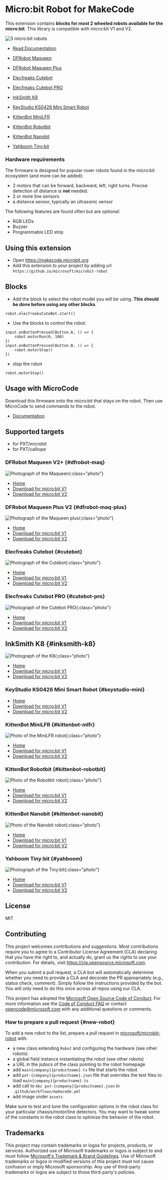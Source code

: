 # Micro:bit Robot for MakeCode

This extension contains **blocks for most 2 wheeled robots available for the micro:bit**.
This library is compatible with micro:bit V1 and V2.

![3 micro:bit robots](./assets/images/robots.jpg)

-   [Read Documentation](https://makecode.microbit.org/pkg/microsoft/microbit-robot)

-   [DFRobot Maqueen](#dfrobot-maq)
-   [DFRobot Maqueen Plus](#dfrobot-maq-plus)
-   [Elecfreaks Cutebot](#cutebot)
-   [Elecfreaks Cutebot PRO](#cutebot-pro)
-   [InkSmith K8](#inksmith-k8)
-   [KeyStudio KS0426 Mini Smart Robot](#keystudio-mini)
-   [KittenBot MiniLFR](#kittenbot-mlfr)
-   [KittenBot Robotbit](#kittenbot-robotbit)
-   [KittenBot Nanobit](#kittenbot-nanobit)
-   [Yahboom Tiny:bit](#yahboom)

### Hardware requirements

The firmware is designed for popular rover robots found in the micro:bit ecosystem
(and more can be added):

-   2 motors that can be forward, backward, left, right turns. Precise detection of distance is **not** needed.
-   2 or more line sensors
-   a distance sensor, typically an ultrasonic sensor

The following features are found often but are optional:

-   RGB LEDs
-   Buzzer
-   Programmable LED strip

## Using this extension

-   Open https://makecode.microbit.org
-   Add this extension to your project by adding url `https://github.io/microsoft/microbit-robot`

## Blocks

-   Add the block to select the robot model you will be using. **This should be done before using any other blocks**.

```blocks
robot.elecfreaksCuteBot.start()
```

-   Use the blocks to control the robot.

```blocks
input.onButtonPressed(Button.A, () => {
    robot.motorRun(0, 100)
})
input.onButtonPressed(Button.B, () => {
    robot.motorStop()
})
```

-  stop the robot

```blocks
robot.motorStop()
```

## Usage with MicroCode

Download this firmware onto the micro:bit that stays on the robot. Then use MicroCode to send commands
to the robot.

-   [Documentation](https://microsoft.github.io/microcode/docs/robot)

## Supported targets

-   for PXT/microbit
-   for PXT/calliope

### DFRobot Maqueen V2+ {#dfrobot-maq}

![Photograph of the Maqueen](./assets/images/maqueen.jpeg){:class="photo"}

-   [Home](https://wiki.dfrobot.com/micro_Maqueen_for_micro_bit_SKU_ROB0148-EN)
-   [Download for micro:bit V1](https://microsoft.github.io/microbit-robot/assets/robot-dfrobot-maqueen-for-microbit-v1.hex)
-   [Download for micro:bit V2](https://microsoft.github.io/microbit-robot/assets/robot-dfrobot-maqueen-for-microbit-v2.hex)

### DFRobot Maqueen Plus V2 {#dfrobot-maq-plus}

![Photograph of the Maqueen plus](./assets/images/dfrobotmaqueenplusv2.jpg){:class="photo"}

-   [Home](https://www.dfrobot.com/product-2026.html)
-   [Download for micro:bit V1](https://microsoft.github.io/microbit-robot/assets/robot-dfrobot-maqueen-plus-for-microbit-v1.hex)
-   [Download for micro:bit V2](https://microsoft.github.io/microbit-robot/assets/robot-dfrobot-maqueen-plus-for-microbit-v2.hex)

### Elecfreaks Cutebot {#cutebot}

![Photograph of the Cutebot](./assets/images/cutebot.jpeg){:class="photo"}

-   [Home](https://www.elecfreaks.com/micro-bit-smart-cutebot.html)
-   [Download for micro:bit V1](https://microsoft.github.io/microbit-robot/assets/robot-elecfreaks-cutebot-for-microbit-v1.hex)
-   [Download for micro:bit V2](https://microsoft.github.io/microbit-robot/assets/robot-elecfreaks-cutebot-for-microbit-v2.hex)

### Elecfreaks Cutebot PRO {#cutebot-pro}

![Photograph of the Cutebot PRO](./assets/images/cutebotpro.jpeg){:class="photo"}

-   [Home](https://shop.elecfreaks.com/products/elecfreaks-smart-cutebot-pro-v2-programming-robot-car-for-micro-bit)
-   [Download for micro:bit V1](https://microsoft.github.io/microbit-robot/assets/robot-elecfreaks-cutebotpro-for-microbit-v1.hex)
-   [Download for micro:bit V2](https://microsoft.github.io/microbit-robot/assets/robot-elecfreaks-cutebotpro-for-microbit-v2.hex)

## InkSmith K8 {#inksmith-k8}

![Photograph of the K8](./assets/images/inksmithk8.webp){:class="photo"}

-   [Home](https://www.inksmith.ca/products/k8-robotics-kit)
-   [Download for micro:bit V1](https://microsoft.github.io/microbit-robot/assets/robot-inksmith-k8-for-microbit-v1.hex)
-   [Download for micro:bit V2](https://microsoft.github.io/microbit-robot/assets/robot-inksmith-k8-for-microbit-v2.hex)

### KeyStudio KS0426 Mini Smart Robot {#keystudio-mini}

-   [Home](https://wiki.keyestudio.com/KS0426_Keyestudio_Micro%EF%BC%9Abit_Mini_Smart_Robot_Car_Kit_V2)
-   [Download for micro:bit V1](https://microsoft.github.io/microbit-robot/assets/robot-keystudio-minismartrobot-for-microbit-v1.hex)
-   [Download for micro:bit V2](https://microsoft.github.io/microbit-robot/assets/robot-keystudio-minismartrobot-for-microbit-v2.hex)

### KittenBot MiniLFR {#kittenbot-mlfr}

![Photo of the MiniLFR robot](./assets/images/minilfr.png){:class="photo"}

-   [Home](https://www.kittenbot.cc/products/kittenbot-minilfr-programmable-robot-car-kit-for-microbit)
-   [Download for micro:bit V1](https://microsoft.github.io/microbit-robot/assets/robot-kittenbot-minilfr-for-microbit-v1.hex)
-   [Download for micro:bit V2](https://microsoft.github.io/microbit-robot/assets/robot-kittenbot-minilfr-for-microbit-v2.hex)

### KittenBot Robotbit {#kittenbot-robotbit}

![Photo of the Robotbit robot](./assets/images/robotbit.webp){:class="photo"}

-   [Home](https://www.kittenbot.cc/products/robotbit-robotics-expansion-board-for-micro-bit)
-   [Download for micro:bit V1](https://microsoft.github.io/microbit-robot/assets/robot-kittenbot-robotbit-for-microbit-v1.hex)
-   [Download for micro:bit V2](https://microsoft.github.io/microbit-robot/assets/robot-kittenbot-robotbit-for-microbit-v2.hex)

### KittenBot Nanobit {#kittenbot-nanobit}

![Photo of the Nanobit robot](./assets/images/nanobit.webp){:class="photo"}

-   [Home](https://www.kittenbot.cc/products/kittenbot-nanobit-with-kb-link-downloader-for-makecode-python-and-arduino-programming)
-   [Download for micro:bit V1](https://microsoft.github.io/microbit-robot/assets/robot-kittenbot-nanobit-for-microbit-v1.hex)
-   [Download for micro:bit V2](https://microsoft.github.io/microbit-robot/assets/robot-kittenbot-nanobit-for-microbit-v2.hex)

### Yahboom Tiny:bit {#yahboom}

![Photograph of the Tiny:bit](./assets/images/tinybit.jpeg){:class="photo"}

-   [Home](http://www.yahboom.net/study/Tiny:bit)
-   [Download for micro:bit V1](https://microsoft.github.io/microbit-robot/assets/robot-yahboom-tinybit-for-microbit-v1.hex)
-   [Download for micro:bit V2](https://microsoft.github.io/microbit-robot/assets/robot-yahboom-tinybit-for-microbit-v2.hex)

## License

MIT

## Contributing

This project welcomes contributions and suggestions. Most contributions require you to agree to a
Contributor License Agreement (CLA) declaring that you have the right to, and actually do, grant us
the rights to use your contribution. For details, visit https://cla.opensource.microsoft.com.

When you submit a pull request, a CLA bot will automatically determine whether you need to provide
a CLA and decorate the PR appropriately (e.g., status check, comment). Simply follow the instructions
provided by the bot. You will only need to do this once across all repos using our CLA.

This project has adopted the [Microsoft Open Source Code of Conduct](https://opensource.microsoft.com/codeofconduct/).
For more information see the [Code of Conduct FAQ](https://opensource.microsoft.com/codeofconduct/faq/) or
contact [opencode@microsoft.com](mailto:opencode@microsoft.com) with any additional questions or comments.

### How to prepare a pull request {#new-robot}

To add a new robot to the list, prepare a pull request in [microsoft/microbit-robot](https://github.com/microsoft/microbit-robot) with:

-   a new class extending `Robot` and configuring the hardware (see other robots)
-   a global field instance instantiating the robot (see other robots)
-   a URL in the jsdocs of the class pointing to the robot homepage
-   add `main{company}{productname}.ts` file that starts the robot
-   add `pxt-{company}{productname}.json` file that overrides the test files to load `main{company}{productname}.ts`
-   add call to `mkc pxt-{company}{productname}.json` in `.github/workflows/makecode.yml`
-   add image under `assets`

Make sure to test and tune the configuration options in the robot class for your particular
chassis/motor/line detectors. You may want to tweak some of the constants in the robot class to optimize the behavior of the robot.

## Trademarks

This project may contain trademarks or logos for projects, products, or services. Authorized use of Microsoft
trademarks or logos is subject to and must follow
[Microsoft's Trademark & Brand Guidelines](https://www.microsoft.com/en-us/legal/intellectualproperty/trademarks/usage/general).
Use of Microsoft trademarks or logos in modified versions of this project must not cause confusion or imply Microsoft sponsorship.
Any use of third-party trademarks or logos are subject to those third-party's policies.

<script src="https://makecode.com/gh-pages-embed.js"></script><script>makeCodeRender("{{ site.makecode.home_url }}", "{{ site.github.owner_name }}/{{ site.github.repository_name }}");</script